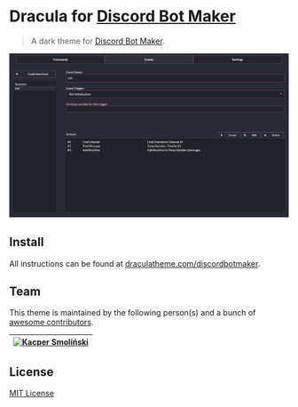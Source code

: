 # Dracula for [Discord Bot Maker](https://store.steampowered.com/app/682130/Discord_Bot_Maker)

> A dark theme for [Discord Bot Maker](https://store.steampowered.com/app/682130/Discord_Bot_Maker).

![Screenshot](./DBMDracula.png)

## Install

All instructions can be found at [draculatheme.com/discordbotmaker](https://draculatheme.com/discordbotmaker).

## Team

This theme is maintained by the following person(s) and a bunch of [awesome contributors](https://github.com/dracula/template/graphs/contributors).

[![Kacper Smoliński](https://github.com/kacperleague9.png?size=100)](https://github.com/kacperleague9) |
--- |

## License

[MIT License](./LICENSE)
